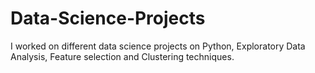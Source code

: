 # Data-Science-Projects
I worked on different data science projects on Python, Exploratory Data Analysis, Feature selection and Clustering techniques.
